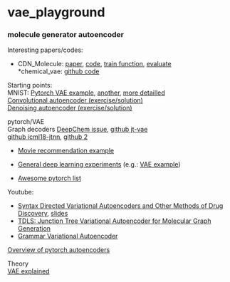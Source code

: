 # vae_playground

### molecule generator autoencoder

Interesting papers/codes:

* CDN_Molecule:  [paper](https://pubs.acs.org/doi/10.1021/acs.molpharmaceut.8b00474),  [code](https://github.com/rkakamilan/CDN_Molecule),  [train function](https://github.com/rkakamilan/CDN_Molecule/blob/master/train.py),  [evaluate](https://github.com/rkakamilan/CDN_Molecule/blob/master/evaluate.py)  
    *chemical_vae:  [github code](https://github.com/aspuru-guzik-group/chemical_vae)

Starting points:  
MNIST:  [Pytorch VAE example](https://github.com/pytorch/examples/tree/master/vae),  [another](http://nbviewer.jupyter.org/github/nitarshan/variational-autoencoder/blob/master/Variational%20Autoencoder%20Tutorial.ipynb),  [more detailled](http://nbviewer.jupyter.org/github/nitarshan/variational-autoencoder/blob/master/Variational%20Autoencoder%20Tutorial.ipynb)  
[Convolutional autoencoder (exercise/solution)](https://github.com/udacity/deep-learning-v2-pytorch/tree/master/autoencoder/convolutional-autoencoder)  
[Denoising autoencoder (exercise/solution)](https://github.com/udacity/deep-learning-v2-pytorch/tree/master/autoencoder/denoising-autoencoder)

pytorch/VAE  
Graph decoders  [DeepChem issue](https://github.com/deepchem/deepchem/issues/1097),  [github jt-vae](https://github.com/lilleswing/jt-vae)  
[github icml18-jtnn](https://github.com/lilleswing/icml18-jtnn),  [github 2](https://github.com/wengong-jin/icml18-jtnn)

-   [Movie recommendation example](http://nbviewer.jupyter.org/github/lightsalsa251/Movie-Recommender-System/blob/master/Recommendation%20System.ipynb)
    
-   [General deep learning experiments](https://github.com/tfolkman/deep-learning-experiments)  (e.g.:  [VAE example](http://nbviewer.jupyter.org/github/tfolkman/deep-learning-experiments/blob/master/VAE.ipynb))
    
-   [Awesome pytorch list](https://github.com/bharathgs/Awesome-pytorch-list)
    

Youtube:

-   [Syntax Directed Variational Autoencoders and Other Methods of Drug Discovery](https://www.youtube.com/watch?v=6HqIk-PxpCo&t=2s),  [slides](https://docs.google.com/presentation/d/1acNguM5q2Y0clg74dxFpnP3HMT9HhD6ayzhOnmbLmv4/edit)
-   [TDLS: Junction Tree Variational Autoencoder for Molecular Graph Generation](https://www.youtube.com/watch?v=QFRv_lOWeKI)
-   [Grammar Variational Autoencoder](https://youtu.be/ar4Fm1V65Fw?t=241)

[Overview of pytorch autoencoders](https://medium.com/@s.ganjoo96/autoencoders-with-pytorch-a89ed28f94a9)

Theory  
[VAE explained](http://kvfrans.com/variational-autoencoders-explained/)
<!--stackedit_data:
eyJoaXN0b3J5IjpbMjAyNzI5MDMyNiw5OTY3MDA5MTUsMTM0ND
Q5MDUxMV19
-->